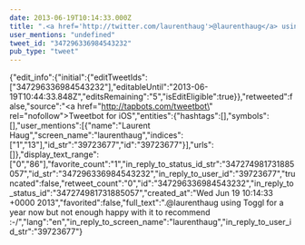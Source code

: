 ```yaml
---
date: 2013-06-19T10:14:33.000Z
title: ".<a href='http://twitter.com/laurenthaug'>@laurenthaug</a> using Toggl for a year now but not enough happy with it to recommend :-/″"
user_mentions: "undefined"
tweet_id: "347296336984543232"
pub_type: "tweet"
---
```

{"edit_info":{"initial":{"editTweetIds":["347296336984543232"],"editableUntil":"2013-06-19T10:44:33.848Z","editsRemaining":"5","isEditEligible":true}},"retweeted":false,"source":"<a href=\"http://tapbots.com/tweetbot\" rel=\"nofollow\">Tweetbot for iOS</a>","entities":{"hashtags":[],"symbols":[],"user_mentions":[{"name":"Laurent Haug","screen_name":"laurenthaug","indices":["1","13"],"id_str":"39723677","id":"39723677"}],"urls":[]},"display_text_range":["0","86"],"favorite_count":"1","in_reply_to_status_id_str":"347274981731885057","id_str":"347296336984543232","in_reply_to_user_id":"39723677","truncated":false,"retweet_count":"0","id":"347296336984543232","in_reply_to_status_id":"347274981731885057","created_at":"Wed Jun 19 10:14:33 +0000 2013","favorited":false,"full_text":".@laurenthaug using Toggl for a year now but not enough happy with it to recommend :-/","lang":"en","in_reply_to_screen_name":"laurenthaug","in_reply_to_user_id_str":"39723677"}
